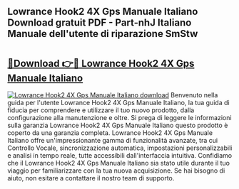 ## Lowrance Hook2 4X Gps Manuale Italiano Download gratuit PDF - Part-nhJ Italiano Manuale dell'utente di riparazione SmStw

# <h2><a href="http://df97ye.blite.top/?on=Lowrance+Hook2+4X+Gps+Manuale+Italiano">🔗Download 👉🔴 Lowrance Hook2 4X Gps Manuale Italiano</a></h2>

[![Lowrance Hook2 4X Gps Manuale Italiano download](https://i.imgur.com/lujVjoI.png)](http://df97ye.blite.top/?on=Lowrance+Hook2+4X+Gps+Manuale+Italiano)
Benvenuto nella guida per l'utente Lowrance Hook2 4X Gps Manuale Italiano, la tua guida di fiducia per comprendere e utilizzare il tuo nuovo prodotto, dalla configurazione alla manutenzione e oltre. Si prega di leggere le informazioni sulla garanzia Lowrance Hook2 4X Gps Manuale Italiano questo prodotto è coperto da una garanzia completa. Lowrance Hook2 4X Gps Manuale Italiano offre un'impressionante gamma di funzionalità avanzate, tra cui Controllo Vocale, sincronizzazione automatica, impostazioni personalizzabili e analisi in tempo reale, tutte accessibili dall'interfaccia intuitiva. Confidiamo che il Lowrance Hook2 4X Gps Manuale Italiano sia stato utile durante il tuo viaggio per familiarizzare con la tua nuova acquisizione. Se hai bisogno di aiuto, non esitare a contattare il nostro team di supporto.
